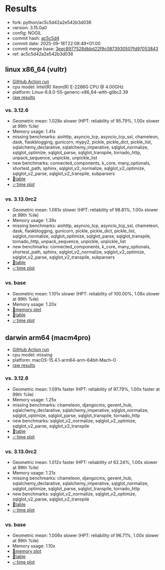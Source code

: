# Results

- fork: python/ac5c5d42a2e542b3d036
- version: 3.15.0a0
- config: NOGIL
- commit hash: [ac5c5d4](https://github.com/python/cpython/commit/ac5c5d4)
- commit date: 2025-09-18T22:08:49+01:00
- commit merge base: [3eec8977528dbbd22f9c0873930507fd97053843](https://github.com/python/cpython/commit/3eec8977528dbbd22f9c0873930507fd97053843)
- ref: ac5c5d42a2e542b3d036

## linux x86_64 (vultr)

- [GitHub Action run](https://github.com/facebookexperimental/free-threading-benchmarking/actions/runs/17844835027)
- cpu model: Intel(R) Xeon(R) E-2286G CPU @ 4.00GHz
- platform: Linux-6.8.0-55-generic-x86_64-with-glibc2.39
- [raw results](bm-20250918-vultr-x86_64-python-ac5c5d42a2e542b3d036-3.15.0a0-ac5c5d4.json)

### vs. 3.12.6

- Geometric mean: 1.028x slower (HPT: reliability of 95.79%, 1.00x slower at 99th %ile)
- Memory usage: 1.41x
- missing benchmarks: aiohttp, asyncio_tcp, asyncio_tcp_ssl, chameleon, dask, flaskblogging, gunicorn, mypy2, pickle, pickle_dict, pickle_list, sqlalchemy_declarative, sqlalchemy_imperative, sqlglot_normalize, sqlglot_optimize, sqlglot_parse, sqlglot_transpile, tornado_http, unpack_sequence, unpickle, unpickle_list
- new benchmarks: connected_components, k_core, many_optionals, shortest_path, sphinx, sqlglot_v2_normalize, sqlglot_v2_optimize, sqlglot_v2_parse, sqlglot_v2_transpile, subparsers
- [📄table](bm-20250918-vultr-x86_64-python-ac5c5d42a2e542b3d036-3.15.0a0-ac5c5d4-vs-3.12.6.md)
- [📈time plot](bm-20250918-vultr-x86_64-python-ac5c5d42a2e542b3d036-3.15.0a0-ac5c5d4-vs-3.12.6.svg)

### vs. 3.13.0rc2

- Geometric mean: 1.061x slower (HPT: reliability of 98.81%, 1.00x slower at 99th %ile)
- Memory usage: 1.39x
- missing benchmarks: aiohttp, asyncio_tcp, asyncio_tcp_ssl, chameleon, dask, flaskblogging, gunicorn, pickle, pickle_dict, pickle_list, sqlglot_normalize, sqlglot_optimize, sqlglot_parse, sqlglot_transpile, tornado_http, unpack_sequence, unpickle, unpickle_list
- new benchmarks: connected_components, k_core, many_optionals, shortest_path, sphinx, sqlglot_v2_normalize, sqlglot_v2_optimize, sqlglot_v2_parse, sqlglot_v2_transpile, subparsers
- [📄table](bm-20250918-vultr-x86_64-python-ac5c5d42a2e542b3d036-3.15.0a0-ac5c5d4-vs-3.13.0rc2.md)
- [📈time plot](bm-20250918-vultr-x86_64-python-ac5c5d42a2e542b3d036-3.15.0a0-ac5c5d4-vs-3.13.0rc2.svg)

### vs. base

- Geometric mean: 1.101x slower (HPT: reliability of 100.00%, 1.08x slower at 99th %ile)
- Memory usage: 1.20x
- [🧠memory plot](bm-20250918-vultr-x86_64-python-ac5c5d42a2e542b3d036-3.15.0a0-ac5c5d4-vs-base-mem.svg)
- [📄table](bm-20250918-vultr-x86_64-python-ac5c5d42a2e542b3d036-3.15.0a0-ac5c5d4-vs-base.md)
- [📈time plot](bm-20250918-vultr-x86_64-python-ac5c5d42a2e542b3d036-3.15.0a0-ac5c5d4-vs-base.svg)

## darwin arm64 (macm4pro)

- [GitHub Action run](https://github.com/facebookexperimental/free-threading-benchmarking/actions/runs/17844835027)
- cpu model: missing
- platform: macOS-15.4.1-arm64-arm-64bit-Mach-O
- [raw results](bm-20250918-macm4pro-arm64-python-ac5c5d42a2e542b3d036-3.15.0a0-ac5c5d4.json)

### vs. 3.12.6

- Geometric mean: 1.091x faster (HPT: reliability of 97.79%, 1.00x faster at 99th %ile)
- Memory usage: 1.25x
- missing benchmarks: chameleon, djangocms, gevent_hub, sqlalchemy_declarative, sqlalchemy_imperative, sqlglot_normalize, sqlglot_optimize, sqlglot_parse, sqlglot_transpile, tornado_http
- new benchmarks: sqlglot_v2_normalize, sqlglot_v2_optimize, sqlglot_v2_parse, sqlglot_v2_transpile
- [📄table](bm-20250918-macm4pro-arm64-python-ac5c5d42a2e542b3d036-3.15.0a0-ac5c5d4-vs-3.12.6.md)
- [📈time plot](bm-20250918-macm4pro-arm64-python-ac5c5d42a2e542b3d036-3.15.0a0-ac5c5d4-vs-3.12.6.svg)

### vs. 3.13.0rc2

- Geometric mean: 1.012x faster (HPT: reliability of 62.24%, 1.00x slower at 99th %ile)
- Memory usage: 1.21x
- missing benchmarks: chameleon, djangocms, gevent_hub, sqlalchemy_declarative, sqlalchemy_imperative, sqlglot_normalize, sqlglot_optimize, sqlglot_parse, sqlglot_transpile, tornado_http
- new benchmarks: sqlglot_v2_normalize, sqlglot_v2_optimize, sqlglot_v2_parse, sqlglot_v2_transpile
- [📄table](bm-20250918-macm4pro-arm64-python-ac5c5d42a2e542b3d036-3.15.0a0-ac5c5d4-vs-3.13.0rc2.md)
- [📈time plot](bm-20250918-macm4pro-arm64-python-ac5c5d42a2e542b3d036-3.15.0a0-ac5c5d4-vs-3.13.0rc2.svg)

### vs. base

- Geometric mean: 1.006x slower (HPT: reliability of 96.71%, 1.00x slower at 99th %ile)
- Memory usage: 1.10x
- [🧠memory plot](bm-20250918-macm4pro-arm64-python-ac5c5d42a2e542b3d036-3.15.0a0-ac5c5d4-vs-base-mem.svg)
- [📄table](bm-20250918-macm4pro-arm64-python-ac5c5d42a2e542b3d036-3.15.0a0-ac5c5d4-vs-base.md)
- [📈time plot](bm-20250918-macm4pro-arm64-python-ac5c5d42a2e542b3d036-3.15.0a0-ac5c5d4-vs-base.svg)

